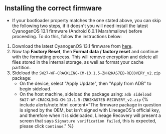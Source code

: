 ## Installing the correct firmware

- If your bootloader property matches the one stated above, you can skip the following two steps, if it doesn't you will need install the latest CyanogenOS 13.1 firmware (Android 6.0.1 Marshmallow) before proceeding. To do this, follow the instructions below:

1. Download the latest CyanogenOS 13.1 firmware from [here](https://androidfilehost.com/?fid=2188818919693770337).
2. Now tap **Factory Reset**, then **Format data / factory reset** and continue with the formatting process. This will remove encryption and delete all files stored in the internal storage, as well as format your cache partition.
3. Sideload the `SW27-WF-CRACKLING-CM-13.1.5-ZNH2KAS7EB-RECOVERY_v2.zip` package:
    * On the device, select "Apply Update", then "Apply from ADB" to begin sideload.
    * On the host machine, sideload the package using: `adb sideload SW27-WF-CRACKLING-CM-13.1.5-ZNH2KAS7EB-RECOVERY_v2.zip`
    {% include alerts/note.html content="The firmware package in question is signed by the OEM, but isn't signed with LineageOS's official key, and therefore when it is sideloaded, Lineage Recovery will present a screen that says `Signature verification failed`, this is expected, please click `Continue`." %}
